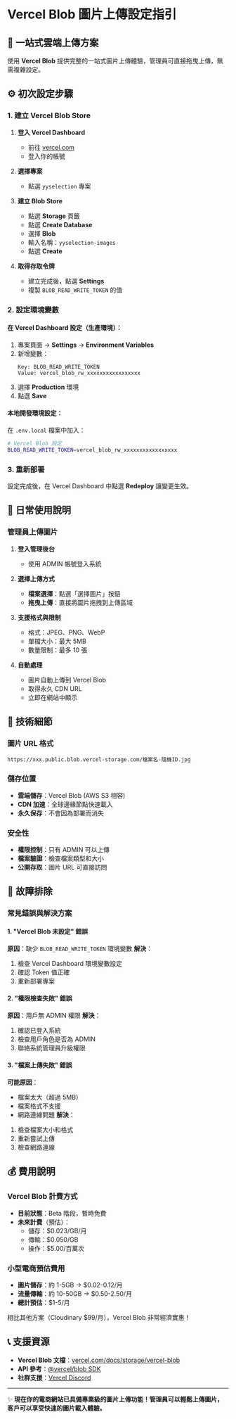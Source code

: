 # Vercel Blob 圖片上傳設定指引

## 🚀 一站式雲端上傳方案

使用 **Vercel Blob** 提供完整的一站式圖片上傳體驗，管理員可直接拖曳上傳，無需複雜設定。

## ⚙️ 初次設定步驟

### 1. 建立 Vercel Blob Store

1. **登入 Vercel Dashboard**
   - 前往 [vercel.com](https://vercel.com)
   - 登入你的帳號

2. **選擇專案**
   - 點選 `yyselection` 專案

3. **建立 Blob Store**
   - 點選 **Storage** 頁籤
   - 點選 **Create Database**
   - 選擇 **Blob**
   - 輸入名稱：`yyselection-images`
   - 點選 **Create**

4. **取得存取令牌**
   - 建立完成後，點選 **Settings**
   - 複製 `BLOB_READ_WRITE_TOKEN` 的值

### 2. 設定環境變數

#### 在 Vercel Dashboard 設定（生產環境）：
1. 專案頁面 → **Settings** → **Environment Variables**
2. 新增變數：
   ```
   Key: BLOB_READ_WRITE_TOKEN
   Value: vercel_blob_rw_xxxxxxxxxxxxxxxxx
   ```
3. 選擇 **Production** 環境
4. 點選 **Save**

#### 本地開發環境設定：
在 `.env.local` 檔案中加入：
```bash
# Vercel Blob 設定
BLOB_READ_WRITE_TOKEN=vercel_blob_rw_xxxxxxxxxxxxxxxxx
```

### 3. 重新部署
設定完成後，在 Vercel Dashboard 中點選 **Redeploy** 讓變更生效。

## 🎯 日常使用說明

### 管理員上傳圖片

1. **登入管理後台**
   - 使用 ADMIN 帳號登入系統

2. **選擇上傳方式**
   - **檔案選擇**：點選「選擇圖片」按鈕
   - **拖曳上傳**：直接將圖片拖拽到上傳區域

3. **支援格式與限制**
   - 格式：JPEG、PNG、WebP
   - 單檔大小：最大 5MB
   - 數量限制：最多 10 張

4. **自動處理**
   - 圖片自動上傳到 Vercel Blob
   - 取得永久 CDN URL
   - 立即在網站中顯示

## 📸 技術細節

### 圖片 URL 格式
```
https://xxx.public.blob.vercel-storage.com/檔案名-隨機ID.jpg
```

### 儲存位置
- **雲端儲存**：Vercel Blob (AWS S3 相容)
- **CDN 加速**：全球邊緣節點快速載入
- **永久保存**：不會因為部署而消失

### 安全性
- **權限控制**：只有 ADMIN 可以上傳
- **檔案驗證**：檢查檔案類型和大小
- **公開存取**：圖片 URL 可直接訪問

## 🔧 故障排除

### 常見錯誤與解決方案

#### 1. "Vercel Blob 未設定" 錯誤
**原因**：缺少 `BLOB_READ_WRITE_TOKEN` 環境變數
**解決**：
1. 檢查 Vercel Dashboard 環境變數設定
2. 確認 Token 值正確
3. 重新部署專案

#### 2. "權限檢查失敗" 錯誤
**原因**：用戶無 ADMIN 權限
**解決**：
1. 確認已登入系統
2. 檢查用戶角色是否為 ADMIN
3. 聯絡系統管理員升級權限

#### 3. "檔案上傳失敗" 錯誤
**可能原因**：
- 檔案太大（超過 5MB）
- 檔案格式不支援
- 網路連線問題
**解決**：
1. 檢查檔案大小和格式
2. 重新嘗試上傳
3. 檢查網路連線

## 💰 費用說明

### Vercel Blob 計費方式
- **目前狀態**：Beta 階段，暫時免費
- **未來計費**（預估）：
  - 儲存：$0.023/GB/月
  - 傳輸：$0.050/GB
  - 操作：$5.00/百萬次

### 小型電商預估費用
- **圖片儲存**：約 1-5GB → $0.02-0.12/月
- **流量傳輸**：約 10-50GB → $0.50-2.50/月
- **總計預估**：$1-5/月

相比其他方案（Cloudinary $99/月），Vercel Blob 非常經濟實惠！

## 📞 支援資源

- **Vercel Blob 文檔**：[vercel.com/docs/storage/vercel-blob](https://vercel.com/docs/storage/vercel-blob)
- **API 參考**：[@vercel/blob SDK](https://vercel.com/docs/storage/vercel-blob/using-blob-sdk)
- **社群支援**：[Vercel Discord](https://vercel.com/discord)

---

✨ **現在你的電商網站已具備專業級的圖片上傳功能！管理員可以輕鬆上傳圖片，客戶可以享受快速的圖片載入體驗。**